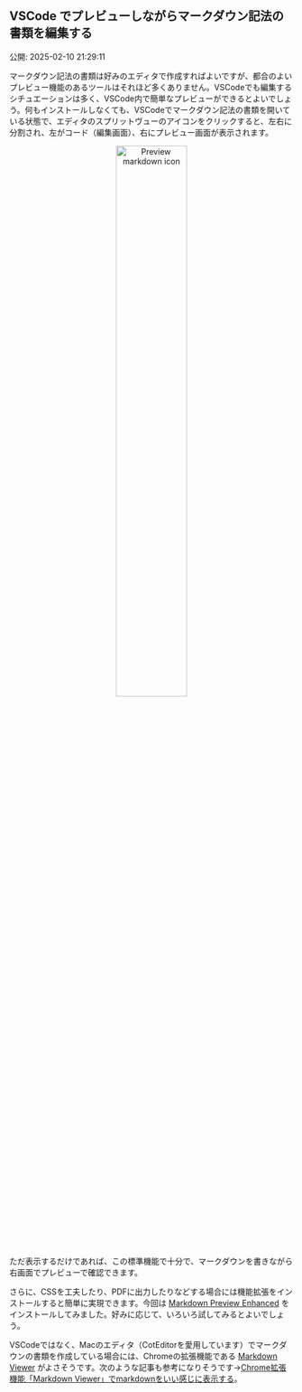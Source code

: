 ## VSCode でプレビューしながらマークダウン記法の書類を編集する

公開: 2025-02-10 21:29:11



マークダウン記法の書類は好みのエディタで作成すればよいですが、都合のよいプレビュー機能のあるツールはそれほど多くありません。VSCodeでも編集するシチュエーションは多く、VSCode内で簡単なプレビューができるとよいでしょう。何もインストールしなくても、VSCodeでマークダウン記法の書類を開いている状態で、エディタのスプリットヴューのアイコンをクリックすると、左右に分割され、左がコード（編集画面）、右にプレビュー画面が表示されます。

<div style="text-align: center;">
  <img src="https://www.gesw.org/img/memo/Preview_Icon.png" alt="Preview markdown icon" width="50%">
</div>


ただ表示するだけであれば、この標準機能で十分で、マークダウンを書きながら右画面でプレビューで確認できます。

さらに、CSSを工夫したり、PDFに出力したりなどする場合には機能拡張をインストールすると簡単に実現できます。今回は [Markdown Preview Enhanced](https://shd101wyy.github.io/markdown-preview-enhanced/#/ja-jp/) をインストールしてみました。好みに応じて、いろいろ試してみるとよいでしょう。

VSCodeではなく、Macのエディタ（CotEditorを愛用しています）でマークダウンの書類を作成している場合には、Chromeの拡張機能である [Markdown Viewer](https://github.com/simov/markdown-viewer) がよさそうです。次のような記事も参考になりそうです→[Chrome拡張機能「Markdown Viewer」でmarkdownをいい感じに表示する](https://qiita.com/takachan_coding/items/7a0978a70208e482aae9)。